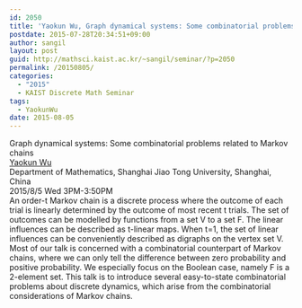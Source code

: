 ```yaml
---
id: 2050
title: 'Yaokun Wu, Graph dynamical systems: Some combinatorial problems related to Markov chains'
postdate: 2015-07-28T20:34:51+09:00
author: sangil
layout: post
guid: http://mathsci.kaist.ac.kr/~sangil/seminar/?p=2050
permalink: /20150805/
categories:
  - "2015"
  - KAIST Discrete Math Seminar
tags:
  - YaokunWu
date: 2015-08-05
---
```

<div class="talk">
  Graph dynamical systems: Some combinatorial problems related to Markov chains
</div>

<div class="speaker">
  <a href="http://math.sjtu.edu.cn/faculty/ykwu/home.php">Yaokun Wu</a><br /> Department of Mathematics, Shanghai Jiao Tong University, Shanghai, China
</div>

<div class="date">
  2015/8/5 Wed 3PM-3:50PM
</div>

<div class="abstract">
  An order-t Markov chain is a discrete process where the outcome of each trial is linearly determined by the outcome of most recent t trials. The set of outcomes can be modelled by functions from a set V to a set F. The linear influences can be described as t-linear maps. When t=1, the set of linear influences can be conveniently described as digraphs on the vertex set V. Most of our talk is concerned with a combinatorial counterpart of Markov chains, where we can only tell the difference between zero probability and positive probability. We especially focus on the Boolean case, namely F is a 2-element set. This talk is to introduce several easy-to-state combinatorial problems about discrete dynamics, which arise from the combinatorial considerations of Markov chains.
</div>